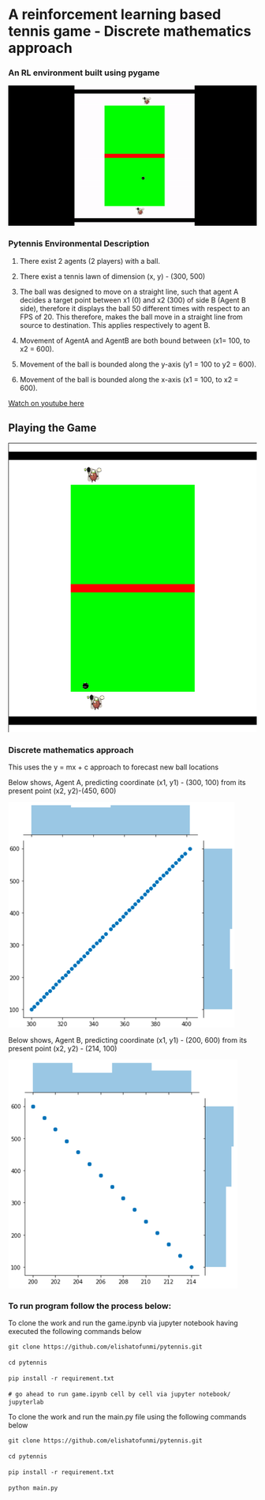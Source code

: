 # A reinforcement learning based tennis game - Discrete mathematics approach

### An RL environment built using pygame


![gif](images/ezgif.com-video-to-gif.gif)


### Pytennis Environmental Description

1. There exist 2 agents (2 players) with a ball.

2. There exist a tennis lawn of dimension (x, y) - (300, 500)

3. The ball was designed to move on a straight line, such that agent A decides a target point between x1 (0) and x2 (300) of side B (Agent B side), therefore it displays the ball 50 different times with respect to an FPS of 20. This therefore, makes the ball move in a straight line from source to destination. This applies respectively to agent B.

4. Movement of AgentA and AgentB are both bound between (x1= 100, to x2 = 600).

5. Movement of the ball is bounded along the y-axis (y1 = 100 to y2 = 600).

6. Movement of the ball is bounded along the x-axis (x1 = 100, to x2 = 600).


 [Watch on youtube here](https://youtu.be/iUYxZ2tYKHw)


## Playing the Game


![images](images/game.png)


###  Discrete mathematics approach

This uses the y = mx + c approach to forecast new ball locations

Below shows, Agent A, predicting coordinate (x1, y1) - (300, 100) from its present point (x2, y2)-(450, 600)


![images](images/tagplotA.png)


Below shows, Agent B, predicting coordinate (x1, y1) - (200, 600) from its present point (x2, y2) - (214, 100)


![images](images/tagplotB.png)



### To run program follow the process below:


To clone the work and run the game.ipynb via jupyter notebook having executed the following commands below


``` 
git clone https://github.com/elishatofunmi/pytennis.git

cd pytennis

pip install -r requirement.txt

# go ahead to run game.ipynb cell by cell via jupyter notebook/ jupyterlab

```



To clone the work and run the main.py file using the following commands below

``` 
git clone https://github.com/elishatofunmi/pytennis.git

cd pytennis

pip install -r requirement.txt

python main.py

```
